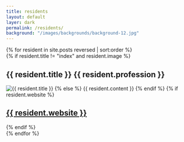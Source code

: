 ```yaml
---
title: residents
layout: default
layer: dark
permalink: /residents/
background: "/images/backgrounds/background-12.jpg"
---
```

<div class="row">
	<div class="col-md-10 col-md-offset-1">
		<div class="residents">
			{% for resident in site.posts reversed | sort:order %}
				<div class="resident">
					{% if resident.title != "index" and resident.image %}
						<h2 class="center"><span class="krux-bold">{{ resident.title }}</span> <span class="krux-light">{{ resident.profession }}</span></h2>
						<img data-lazy="{{ site.baseurl }}{{ resident.image }}" alt="{{ resident.title }}" class="artist-image img-responsive">
					{% else %}
						{{ resident.content }}			
					{% endif %}
					{% if resident.website %}
						<a href="http://{{resident.website}}"><h2 class="center">{{ resident.website }}</h2></a>
					{% endif %}
				</div>	
			{% endfor %}
		</div>
	</div>
</div>